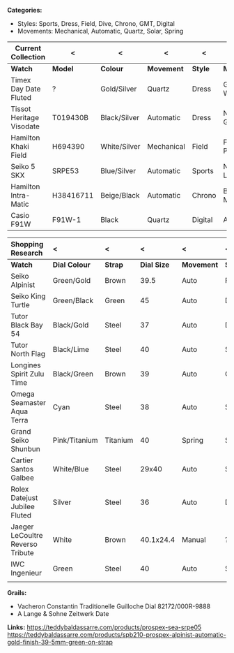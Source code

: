 
**Categories:**
- Styles:  Sports, Dress, Field, Dive, Chrono, GMT, Digital
- Movements: Mechanical, Automatic, Quartz, Solar, Spring

| Current Collection       | <         | <            | <            | <         | <                   |
| ------------------------ | --------- | ------------ | ------------ | --------- | ------------------- |
| **Watch**                | **Model** | **Colour**   | **Movement** | **Style** | **Meaning**         |
| Timex Day Date Fluted    | ?         | Gold/Silver  | Quartz       | Dress     | Granddad's Watch    |
| Tissot Heritage Visodate | T019430B  | Black/Silver | Automatic    | Dress     | Nannan's Grad Gift  |
| Hamilton Khaki Field     | H694390   | White/Silver | Mechanical   | Field     | First HPE Promotion |
| Seiko 5 SKX              | SRPE53    | Blue/Silver  | Automatic    | Sports    | NA - Sell Later     |
| Hamilton Intra-Matic     | H38416711 | Beige/Black  | Automatic    | Chrono    | Britt Mentorship    |
| Casio F91W               | F91W-1    | Black        | Quartz       | Digital   | Aiden Gift          |

| Shopping Research                | <               | <         | <             | <            | <         | <          |     |
| :------------------------------- | :-------------- | :-------- | :------------ | :----------- | :-------- | :--------- | --- |
| **Watch**                        | **Dial Colour** | **Strap** | **Dial Size** | **Movement** | **Style** | **Retail** |     |
| Seiko Alpinist                   | Green/Gold      | Brown     | 39.5          | Auto         | Field     | 725        |     |
| Seiko King Turtle                | Green/Black     | Green     | 45            | Auto         | Dive      | 596        |     |
| Tutor Black Bay 54               | Black/Gold      | Steel     | 37            | Auto         | Dive      | 4000       |     |
| Tutor North Flag                 | Black/Lime      | Steel     | 40            | Auto         | Sport      | 4000       |     |
| Longines Spirit Zulu Time        | Black/Green     | Brown     | 39            | Auto         | GMT       | 5000       |     |
| Omega Seamaster Aqua Terra       | Cyan            | Steel     | 38            | Auto         | Sport     | 6600       |     |
| Grand Seiko Shunbun              | Pink/Titanium   | Titanium  | 40            | Spring       | Sport     | 6600       |     |
| Cartier Santos Galbee            | White/Blue      | Steel     | 29x40         | Auto         | Sport     | 5000       |     |
| Rolex Datejust Jubilee Fluted    | Silver          | Steel     | 36            | Auto         | Dress     | 9050       |     |
| Jaeger LeCoultre Reverso Tribute | White           | Brown     | 40.1x24.4     | Manual       | ?         | 8900       |     |
| IWC Ingenieur                    | Green           | Steel     | 40            | Auto         | Sport     | 11700      |     |
|                                  |                 |           |               |              |           |            |     |

**Grails:**
- Vacheron Constantin Traditionelle Guilloche Dial 82172/000R-9888
- A Lange & Sohne Zeitwerk Date

**Links:**
https://teddybaldassarre.com/products/prospex-sea-srpe05
https://teddybaldassarre.com/products/spb210-prospex-alpinist-automatic-gold-finish-39-5mm-green-on-strap